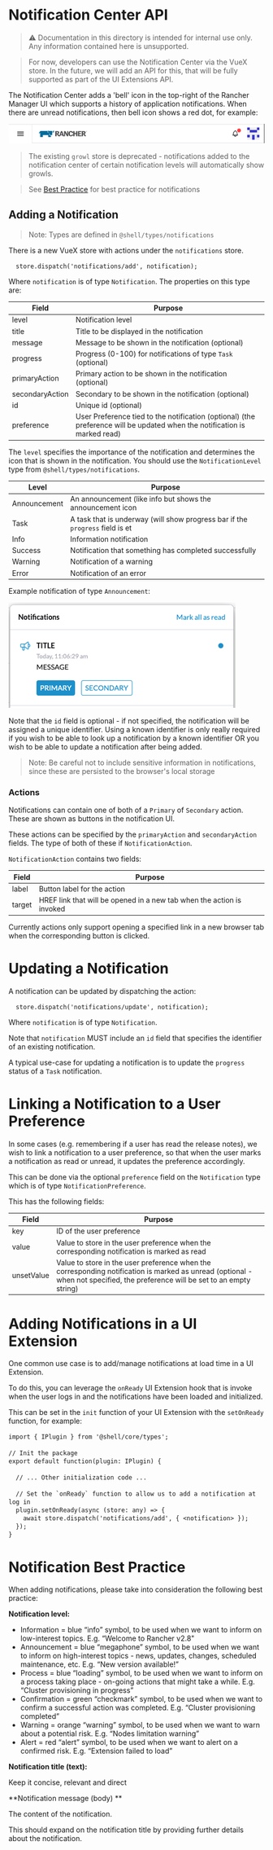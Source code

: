 # Notification Center API

> &#x26a0;&#xfe0f; Documentation in this directory is intended for internal use only. Any information contained here is unsupported.

> For now, developers can use the Notification Center via the VueX store. In the future, we will add an API for this, that will be fully supported as part of the UI Extensions API.

The Notification Center adds a 'bell' icon in the top-right of the Rancher Manager UI which supports a history of application notifications. When there are unread notifications, then bell icon shows a red dot, for example:

![Example Notification](./images/notification-headerbar.png)

> The existing `growl` store is deprecated - notifications added to the notification center of certain notification levels will automatically show growls.

> See [Best Practice](#notification-best-practice) for best practice for notifications

## Adding a Notification

> Note: Types are defined in `@shell/types/notifications`

There is a new VueX store with actions under the `notifications` store.

```
  store.dispatch('notifications/add', notification);
```

Where `notification` is of type `Notification`. The properties on this type are:

|Field|Purpose|
|---|---|
|level|Notification level|
|title|Title to be displayed in the notification|
|message|Message to be shown in the notification (optional)|
|progress|Progress (0-100) for notifications of type `Task` (optional)|
|primaryAction|Primary action to be shown in the notification (optional)|
|secondaryAction|Secondary to be shown in the notification (optional)|
|id|Unique id (optional)|
|preference|User Preference tied to the notification (optional) (the preference will be updated when the notification is marked read)|

The `level` specifies the importance of the notification and determines the icon that is shown in the notification. You should use the `NotificationLevel` type from `@shell/types/notifications`.

|Level|Purpose|
|---|---|
|Announcement|An announcement (like info but shows the announcement icon|
|Task|A task that is underway (will show progress bar if the `progress` field is et|
|Info|Information notification|
|Success|Notification that something has completed successfully|
|Warning|Notification of a warning|
|Error|Notification of an error|

Example notification of type `Announcement`:

![Example Notification](./images/notification-example.png)

Note that the `id` field is optional - if not specified, the notification will be assigned a unique identifier. Using a known identifier is only really required if you wish to be able to look up a notification by a known identifier OR you wish to be able to update a notification after being added.

> Note: Be careful not to include sensitive information in notifications, since these are persisted to the browser's local storage

### Actions

Notifications can contain one of both of a `Primary` of `Secondary` action. These are shown as buttons in the notification UI.

These actions can be specified by the `primaryAction` and `secondaryAction` fields. The type of both of these if `NotificationAction`.

`NotificationAction` contains two fields:

|Field|Purpose|
|---|---|
|label|Button label for the action|
|target|HREF link that will be opened in a new tab when the action is invoked|

Currently actions only support opening a specified link in a new browser tab when the corresponding button is clicked.

# Updating a Notification

A notification can be updated by dispatching the action:

```
  store.dispatch('notifications/update', notification);
```

Where `notification` is of type `Notification`.

Note that `notification` MUST include an `id` field that specifies the identifier of an existing notification.

A typical use-case for updating a notification is to update the `progress` status of a `Task` notification.

# Linking a Notification to a User Preference

In some cases (e.g. remembering if a user has read the release notes), we wish to link a notification to a user preference, so that
when the user marks a notification as read or unread, it updates the preference accordingly.

This can be done via the optional `preference` field on the `Notification` type which is of type `NotificationPreference`.

This has the following fields:

|Field|Purpose|
|---|---|
|key|ID of the user preference|
|value|Value to store in the user preference when the corresponding notification is marked as read|
|unsetValue|Value to store in the user preference when the corresponding notification is marked as unread (optional - when not specified, the preference will be set to an empty string)|

# Adding Notifications in a UI Extension

One common use case is to add/manage notifications at load time in a UI Extension.

To do this, you can leverage the `onReady` UI Extension hook that is invoke when the user logs in and the notifications have been loaded and initialized.

This can be set in the `init` function of your UI Extension with the `setOnReady` function, for example:

```
import { IPlugin } from '@shell/core/types';

// Init the package
export default function(plugin: IPlugin) {

  // ... Other initialization code ...

  // Set the `onReady` function to allow us to add a notification at log in
  plugin.setOnReady(async (store: any) => {
    await store.dispatch('notifications/add', { <notification> });
  });
}
```

# Notification Best Practice

When adding notifications, please take into consideration the following best practice:

**Notification level:**

- Information = blue “info” symbol, to be used when we want to inform on low-interest topics. E.g. “Welcome to Rancher v2.8"
- Announcement = blue “megaphone” symbol, to be used when we want to inform on high-interest topics - news, updates, changes, scheduled maintenance, etc. E.g. “New version available!”
- Process = blue “loading” symbol, to be used when we want to inform on a process taking place - on-going actions that might take a while. E.g. “Cluster provisioning in progress”
- Confirmation = green “checkmark” symbol, to be used when we want to confirm a successful action was completed. E.g. “Cluster provisioning completed”
- Warning = orange “warning” symbol, to be used when we want to warn about a potential risk. E.g. “Nodes limitation warning”
- Alert = red “alert” symbol, to be used when we want to alert on a confirmed risk. E.g. “Extension failed to load”

**Notification title (text):**

Keep it concise, relevant and direct

**Notification message (body) **

The content of the notification.

This should expand on the notification title by providing further details about the notification.
